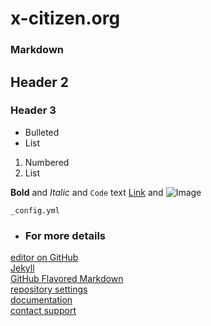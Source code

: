 # x-citizen.org

### Markdown

## Header 2
### Header 3

- Bulleted
- List

1. Numbered
2. List

**Bold** and _Italic_ and `Code` text
[Link](url) and ![Image](src)

`_config.yml` 

* ### **For more details**

[editor on GitHub](https://github.com/x-citizen-foundation/x-citizen/edit/main/docs/index.md)  
[Jekyll](https://jekyllrb.com/)  
[GitHub Flavored Markdown](https://guides.github.com/features/mastering-markdown/)  
[repository settings](https://github.com/x-citizen-foundation/x-citizen/settings)  
[documentation](https://docs.github.com/categories/github-pages-basics/)  
[contact support](https://support.github.com/contact)
